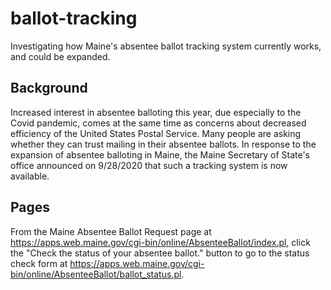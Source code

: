 # ballot-tracking
Investigating how Maine's absentee ballot tracking system currently works, and could be expanded.

## Background

Increased interest in absentee balloting this year, due especially to the Covid pandemic, comes at the same time as concerns about decreased efficiency of the United States Postal Service. Many people are asking whether they can trust mailing in their absentee ballots. In response to the expansion of absentee balloting in Maine, the Maine Secretary of State's office announced on 9/28/2020 that such a tracking system is now available.

## Pages

From the Maine Absentee Ballot Request page at https://apps.web.maine.gov/cgi-bin/online/AbsenteeBallot/index.pl, click the "Check the status of your absentee ballot." button to go to the status check form at https://apps.web.maine.gov/cgi-bin/online/AbsenteeBallot/ballot_status.pl.
